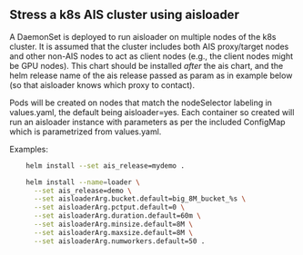 ## Stress a k8s AIS cluster using aisloader

A DaemonSet is deployed to run aisloader on multiple nodes of the k8s cluster. It is assumed that
the cluster includes both AIS proxy/target nodes and other non-AIS nodes to act as client nodes
(e.g., the client nodes might be GPU nodes). This chart should be installed *after* the ais
chart, and the helm release name of the ais release passed as param as in example below (so
that aisloader knows which proxy to contact).

Pods will be created on nodes that match the nodeSelector labeling in values.yaml, the default
being aisloader=yes. Each container so created will run an aisloader instance with parameters
as per the included ConfigMap which is parametrized from values.yaml.

Examples:
```bash    
    helm install --set ais_release=mydemo .

    helm install --name=loader \
      --set ais_release=demo \
      --set aisloaderArg.bucket.default=big_8M_bucket_%s \
      --set aisloaderArg.pctput.default=0 \
      --set aisloaderArg.duration.default=60m \
      --set aisloaderArg.minsize.default=8M \
      --set aisloaderArg.maxsize.default=8M \
      --set aisloaderArg.numworkers.default=50 .
```